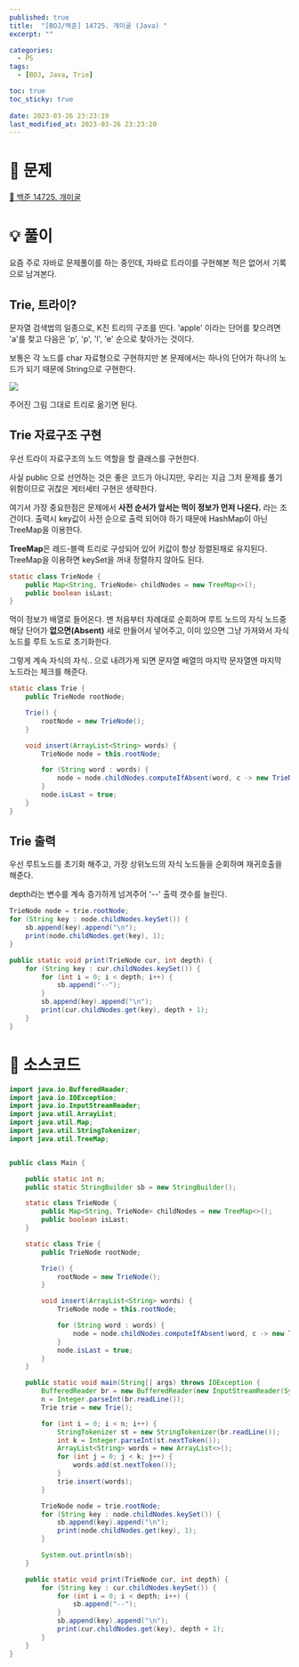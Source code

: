 ```yaml
---
published: true
title:  "[BOJ/백준] 14725. 개미굴 (Java) "
excerpt: ""

categories:
  - PS
tags:
  - [BOJ, Java, Trie]

toc: true
toc_sticky: true
 
date: 2023-03-26 23:23:19
last_modified_at: 2023-03-26 23:23:20
---
```

# 🔎 문제
[🔗 백준 14725. 개미굴](https://www.acmicpc.net/problem/14725)

# 💡 풀이

요즘 주로 자바로 문제풀이를 하는 중인데, 자바로 트라이를 구현해본 적은 없어서 기록으로 남겨본다.

## Trie, 트라이?

문자열 검색법의 일종으로, K진 트리의 구조를 띤다. 'apple' 이라는 단어를 찾으려면 'a'를 찾고 다음은 'p', 'p', 'l', 'e' 순으로 찾아가는 것이다.

보통은 각 노드를 char 자료형으로 구현하지만 본 문제에서는 하나의 단어가 하나의 노드가 되기 때문에 String으로 구현한다.

![](https://onlinejudgeimages.s3-ap-northeast-1.amazonaws.com/problem/14725/1.png)

주어진 그림 그대로 트리로 옮기면 된다.

## Trie 자료구조 구현

우선 트라이 자료구조의 노드 역할을 할 클래스를 구현한다.

사실 public 으로 선언하는 것은 좋은 코드가 아니지만, 우리는 지금 그저 문제를 풀기 위함이므로 귀찮은 게터세터 구현은 생략한다.

여기서 가장 중요한점은 문제에서 **사전 순서가 앞서는 먹이 정보가 먼저 나온다.** 라는 조건이다. 출력시 key값이 사전 순으로 출력 되어야 하기 때문에 HashMap이 아닌 TreeMap을 이용한다.

**TreeMap**은 레드-블랙 트리로 구성되어 있어 키값이 항상 정렬된채로 유지된다.
TreeMap을 이용하면 keySet을 꺼내 정렬하지 않아도 된다.


```java
static class TrieNode {
    public Map<String, TrieNode> childNodes = new TreeMap<>();
    public boolean isLast;
}
```

먹이 정보가 배열로 들어온다. 맨 처음부터 차례대로 순회하며 루트 노드의 자식 노드중 해당 단어가 **없으면(Absent)** 새로 만들어서 넣어주고, 이미 있으면 그냥 가져와서 자식 노드를 루트 노드로 초기화한다.

그렇게 계속 자식의 자식.. 으로 내려가게 되면 문자열 배열의 마지막 문자열엔 마지막 노드라는 체크를 해준다.

```java
static class Trie {
    public TrieNode rootNode;

    Trie() {
        rootNode = new TrieNode();
    }

    void insert(ArrayList<String> words) {
        TrieNode node = this.rootNode;

        for (String word : words) {
            node = node.childNodes.computeIfAbsent(word, c -> new TrieNode());
        }
        node.isLast = true;
    }
}
```

## Trie 출력

우선 루트노드를 초기화 해주고, 가장 상위노드의 자식 노드들을 순회하며 재귀호출을 해준다.

depth라는 변수를 계속 증가하게 넘겨주어 '--' 출력 갯수를 늘린다.

```java
TrieNode node = trie.rootNode;
for (String key : node.childNodes.keySet()) {
    sb.append(key).append("\n");
    print(node.childNodes.get(key), 1);
}
```

```java
public static void print(TrieNode cur, int depth) {
    for (String key : cur.childNodes.keySet()) {
        for (int i = 0; i < depth; i++) {
            sb.append("--");
        }
        sb.append(key).append("\n");
        print(cur.childNodes.get(key), depth + 1);
    }
}
```


# 📃 소스코드
```Java
import java.io.BufferedReader;
import java.io.IOException;
import java.io.InputStreamReader;
import java.util.ArrayList;
import java.util.Map;
import java.util.StringTokenizer;
import java.util.TreeMap;


public class Main {

    public static int n;
    public static StringBuilder sb = new StringBuilder();

    static class TrieNode {
        public Map<String, TrieNode> childNodes = new TreeMap<>();
        public boolean isLast;
    }

    static class Trie {
        public TrieNode rootNode;

        Trie() {
            rootNode = new TrieNode();
        }

        void insert(ArrayList<String> words) {
            TrieNode node = this.rootNode;

            for (String word : words) {
                node = node.childNodes.computeIfAbsent(word, c -> new TrieNode());
            }
            node.isLast = true;
        }
    }

    public static void main(String[] args) throws IOException {
        BufferedReader br = new BufferedReader(new InputStreamReader(System.in));
        n = Integer.parseInt(br.readLine());
        Trie trie = new Trie();

        for (int i = 0; i < n; i++) {
            StringTokenizer st = new StringTokenizer(br.readLine());
            int k = Integer.parseInt(st.nextToken());
            ArrayList<String> words = new ArrayList<>();
            for (int j = 0; j < k; j++) {
                words.add(st.nextToken());
            }
            trie.insert(words);
        }

        TrieNode node = trie.rootNode;
        for (String key : node.childNodes.keySet()) {
            sb.append(key).append("\n");
            print(node.childNodes.get(key), 1);
        }

        System.out.println(sb);
    }

    public static void print(TrieNode cur, int depth) {
        for (String key : cur.childNodes.keySet()) {
            for (int i = 0; i < depth; i++) {
                sb.append("--");
            }
            sb.append(key).append("\n");
            print(cur.childNodes.get(key), depth + 1);
        }
    }
}
```
<br>